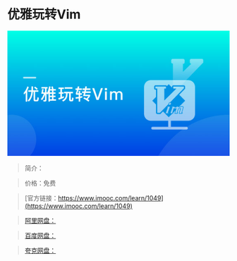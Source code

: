 # 优雅玩转Vim

![img](../../assets/5fe4430700015dfb05400304.jpg)

> 简介：

> 价格：免费

> [官方链接：https://www.imooc.com/learn/1049](https://www.imooc.com/learn/1049)

> [阿里网盘：]()

> [百度网盘：]()

> [夸克网盘：]()
